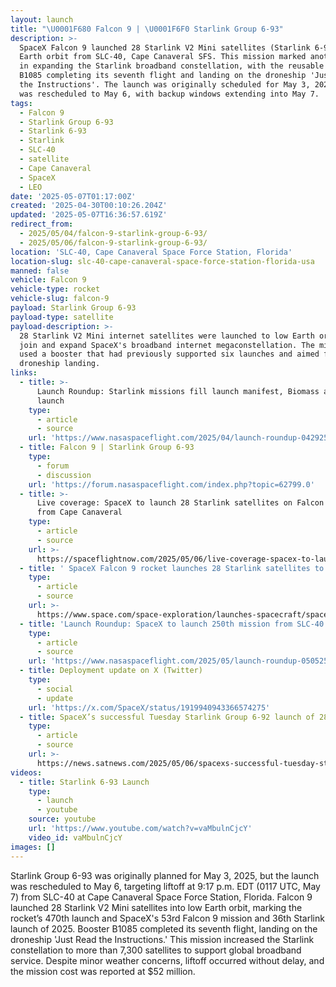 ```yaml
---
layout: launch
title: "\U0001F680 Falcon 9 | \U0001F6F0 Starlink Group 6-93"
description: >-
  SpaceX Falcon 9 launched 28 Starlink V2 Mini satellites (Starlink 6-93) to low
  Earth orbit from SLC-40, Cape Canaveral SFS. This mission marked another step
  in expanding the Starlink broadband constellation, with the reusable booster
  B1085 completing its seventh flight and landing on the droneship 'Just Read
  the Instructions'. The launch was originally scheduled for May 3, 2025, and
  was rescheduled to May 6, with backup windows extending into May 7.
tags:
  - Falcon 9
  - Starlink Group 6-93
  - Starlink 6-93
  - Starlink
  - SLC-40
  - satellite
  - Cape Canaveral
  - SpaceX
  - LEO
date: '2025-05-07T01:17:00Z'
created: '2025-04-30T00:10:26.204Z'
updated: '2025-05-07T16:36:57.619Z'
redirect_from:
  - 2025/05/04/falcon-9-starlink-group-6-93/
  - 2025/05/06/falcon-9-starlink-group-6-93/
location: 'SLC-40, Cape Canaveral Space Force Station, Florida'
location-slug: slc-40-cape-canaveral-space-force-station-florida-usa
manned: false
vehicle: Falcon 9
vehicle-type: rocket
vehicle-slug: falcon-9
payload: Starlink Group 6-93
payload-type: satellite
payload-description: >-
  28 Starlink V2 Mini internet satellites were launched to low Earth orbit to
  join and expand SpaceX's broadband internet megaconstellation. The mission
  used a booster that had previously supported six launches and aimed for a
  droneship landing.
links:
  - title: >-
      Launch Roundup: Starlink missions fill launch manifest, Biomass and Alpha
      launch
    type:
      - article
      - source
    url: 'https://www.nasaspaceflight.com/2025/04/launch-roundup-042925/'
  - title: Falcon 9 | Starlink Group 6-93
    type:
      - forum
      - discussion
    url: 'https://forum.nasaspaceflight.com/index.php?topic=62799.0'
  - title: >-
      Live coverage: SpaceX to launch 28 Starlink satellites on Falcon 9 rocket
      from Cape Canaveral
    type:
      - article
      - source
    url: >-
      https://spaceflightnow.com/2025/05/06/live-coverage-spacex-to-launch-28-starlink-satellites-on-falcon-9-rocket-from-cape-canaveral-4/
  - title: ' SpaceX Falcon 9 rocket launches 28 Starlink satellites to orbit from  Florida (photos) '
    type:
      - article
      - source
    url: >-
      https://www.space.com/space-exploration/launches-spacecraft/spacex-starlink-6-93-b1085-ccsfs
  - title: 'Launch Roundup: SpaceX to launch 250th mission from SLC-40'
    type:
      - article
      - source
    url: 'https://www.nasaspaceflight.com/2025/05/launch-roundup-050525/'
  - title: Deployment update on X (Twitter)
    type:
      - social
      - update
    url: 'https://x.com/SpaceX/status/1919940943366574275'
  - title: SpaceX’s successful Tuesday Starlink Group 6-92 launch of 28 smallsats
    type:
      - article
      - source
    url: >-
      https://news.satnews.com/2025/05/06/spacexs-successful-tuesday-starlink-group-6-92-launch-of-28-smallsats/
videos:
  - title: Starlink 6-93 Launch
    type:
      - launch
      - youtube
    source: youtube
    url: 'https://www.youtube.com/watch?v=vaMbulnCjcY'
    video_id: vaMbulnCjcY
images: []
---
```

Starlink Group 6-93 was originally planned for May 3, 2025, but the launch was rescheduled to May 6, targeting liftoff at 9:17 p.m. EDT (0117 UTC, May 7) from SLC-40 at Cape Canaveral Space Force Station, Florida. Falcon 9 launched 28 Starlink V2 Mini satellites into low Earth orbit, marking the rocket’s 470th launch and SpaceX's 53rd Falcon 9 mission and 36th Starlink launch of 2025. Booster B1085 completed its seventh flight, landing on the droneship 'Just Read the Instructions.' This mission increased the Starlink constellation to more than 7,300 satellites to support global broadband service. Despite minor weather concerns, liftoff occurred without delay, and the mission cost was reported at $52 million.
